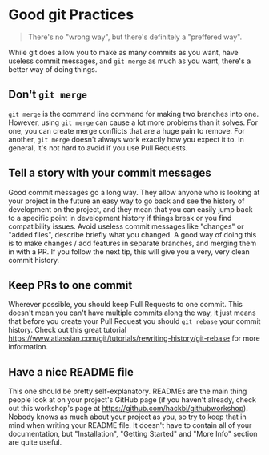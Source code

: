 # Good git Practices
> There's no "wrong way", but there's definitely a "preffered way".

While git does allow you to make as many commits as you want, have useless commit messages, and `git merge` as much as you want, there's a better way of doing things.

## Don't `git merge`
`git merge` is the command line command for making two branches into one. However, using `git merge` can cause a lot more problems than it solves. For one, you can create merge conflicts that are a huge pain to remove. For another, `git merge` doesn't always work exactly how you expect it to. In general, it's not hard to avoid if you use Pull Requests.

## Tell a story with your commit messages
Good commit messages go a long way. They allow anyone who is looking at your project in the future an easy way to go back and see the history of development on the project, and they mean that you can easily jump back to a specific point in development history if things break or you find compatibility issues. Avoid useless commit messages like "changes" or "added files", describe briefly what you changed. A good way of doing this is to make changes / add features in separate branches, and merging them in with a PR. If you follow the next tip, this will give you a very, very clean commit history.

## Keep PRs to one commit
Wherever possible, you should keep Pull Requests to one commit. This doesn't mean you can't have multiple commits along the way, it just means that before you create your Pull Request you should `git rebase` your commit history. Check out this great tutorial https://www.atlassian.com/git/tutorials/rewriting-history/git-rebase for more information.

## Have a nice README file
This one should be pretty self-explanatory. READMEs are the main thing people look at on your project's GitHub page (if you haven't already, check out this workshop's page at https://github.com/hackbi/githubworkshop). Nobody knows as much about your project as you, so try to keep that in mind when writing your README file. It doesn't have to contain all of your documentation, but "Installation", "Getting Started" and "More Info" section are quite useful.

